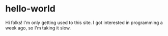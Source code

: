 # hello-world
Hi folks!
I'm only getting used to this site. I got interested in programming a week ago, so I'm taking it slow. 
